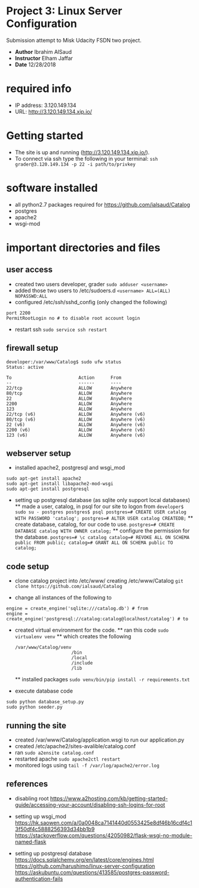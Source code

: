 # Project 3: Linux Server Configuration
Submission attempt to Misk Udacity FSDN two project. 
* **Author** Ibrahim AlSaud
* **Instructor** Elham Jaffar
* **Date** 12/28/2018

# required info
* IP address: 3.120.149.134
* URL: http://3.120.149.134.xip.io/


# Getting started
* The site is up and running (http://3.120.149.134.xip.io/).
* To connect via ssh type the following in your terminal:
```ssh grader@3.120.149.134 -p 22 -i path/to/privkey```


# software installed
* all python2.7 packages required for https://github.com/ialsaud/Catalog
* postgres
* apache2
* wsgi-mod


# important directories and files
## user access
* created two users developer, grader
```sudo adduser <username>```
* added those two users to /etc/sudoers.d
```<username> ALL=(ALL) NOPASSWD:ALL```
* configured /etc/ssh/sshd_config (only changed the following)
```
port 2200
PermitRootLogin no # to disable root account login
```
* restart ssh
```sudo service ssh restart```

## firewall setup
```
developer:/var/www/Catalog$ sudo ufw status
Status: active

To                         Action      From
--                         ------      ----
22/tcp                     ALLOW       Anywhere
80/tcp                     ALLOW       Anywhere
22                         ALLOW       Anywhere
2200                       ALLOW       Anywhere
123                        ALLOW       Anywhere
22/tcp (v6)                ALLOW       Anywhere (v6)
80/tcp (v6)                ALLOW       Anywhere (v6)
22 (v6)                    ALLOW       Anywhere (v6)
2200 (v6)                  ALLOW       Anywhere (v6)
123 (v6)                   ALLOW       Anywhere (v6)
```



## webserver setup
* installed apache2, postgresql and wsgi_mod
```
sudo apt-get install apache2
sudo apt-get install libapache2-mod-wsgi
sudo apt-get install postgresql
```

* setting up postgresql database (as sqlite only support local databases)
	** made a user, catalog, in psql for our site to logon from
		```
		developer$ sudo su - postgres
		postgres$ psql
		postgres=# CREATE USER catalog WITH PASSWORD 'catalog';
		postgres=# ALTER USER catalog CREATEDB;
		```
	** create database, catalog, for our code to use.
		```
		postgres=# CREATE DATABASE catalog WITH OWNER catalog;
		```
	** configure the permission for the database.
		```
		postgres=# \c catalog
		catalog=# REVOKE ALL ON SCHEMA public FROM public;
		catalog=# GRANT ALL ON SCHEMA public TO catalog; 
		```

## code setup
* clone catalog project into /etc/www/ creating /etc/www/Catalog
```git clone https://github.com/ialsaud/Catalog```

* change all instances of the following to
```
engine = create_engine('sqlite:///catalog.db') # from
engine = create_engine('postgresql://catalog:catalog@localhost/catalog') # to
```

* created virtual environment for the code.
	** ran this code
	```sudo virtualenv venv```
	** which creates the following
	```
	/var/www/Catalog/venv
						 /bin
						 /local
						 /include
						 /lib
	```
	** installed packages
	```sudo venv/bin/pip install -r requirements.txt```

* execute database code
```
sudo python database_setup.py
sudo python seeder.py
```


## running the site
* created /var/www/Catalog/application.wsgi to run our application.py
* created /etc/apache2/sites-avalible/catalog.conf
* ran ```sudo a2ensite catalog.conf```
* restarted apache ```sudo apache2ctl restart```
* monitored logs using ```tail -f /var/log/apache2/error.log```






## references

* disabling root
https://www.a2hosting.com/kb/getting-started-guide/accessing-your-account/disabling-ssh-logins-for-root

* setting up wsgi_mod 
https://hk.saowen.com/a/0a0048ca7141440d0553425e8df46b16cdf4c13f50df4c5888256393d34bb1b9
https://stackoverflow.com/questions/42050982/flask-wsgi-no-module-named-flask

* setting up postgresql database 
https://docs.sqlalchemy.org/en/latest/core/engines.html
https://github.com/harushimo/linux-server-configuration
https://askubuntu.com/questions/413585/postgres-password-authentication-fails